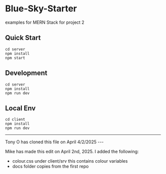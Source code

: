 # Blue-Sky-Starter

examples for MERN Stack for project 2

## Quick Start

```
cd server
npm install
npm start
```

## Development

```
cd server
npm install
npm run dev
```

## Local Env

```
cd client
npm install
npm run dev
```

---

Tony O has cloned this file on April 4/2/2025 ---

Mike has made this edit on April 2nd, 2025.  I added the following:
- colour.css under client/srv this contains colour variables
- docs folder copies from the first repo
